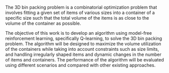 The 3D bin packing problem is a combinatorial optimization problem that involves fitting a given set of items of various sizes into a container of a specific size such that the total volume of the items is as close to the volume of the container as possible.


The objective of this work is to develop an algorithm using model-free reinforcement learning, specifically Q-learning, to solve the 3D bin packing problem. The algorithm will be designed to maximize the volume utilization of the containers while taking into account constraints such as size limits, and handling irregularly shaped items and dynamic changes in the number of items and containers. The performance of the algorithm will be evaluated using different scenarios and compared with other existing approaches.

